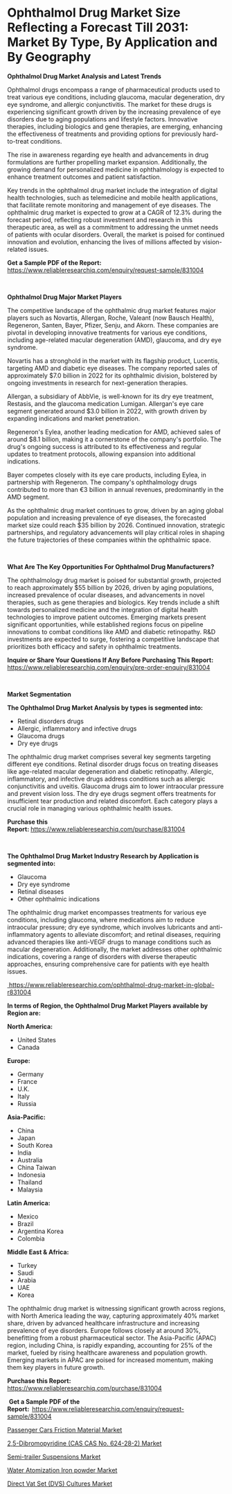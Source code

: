<p><h1>Ophthalmol Drug Market Size Reflecting a Forecast Till 2031: Market By Type, By Application and By Geography</h1></p><p><strong>Ophthalmol Drug Market Analysis and Latest Trends</strong></p>
<p><p>Ophthalmol drugs encompass a range of pharmaceutical products used to treat various eye conditions, including glaucoma, macular degeneration, dry eye syndrome, and allergic conjunctivitis. The market for these drugs is experiencing significant growth driven by the increasing prevalence of eye disorders due to aging populations and lifestyle factors. Innovative therapies, including biologics and gene therapies, are emerging, enhancing the effectiveness of treatments and providing options for previously hard-to-treat conditions. </p><p>The rise in awareness regarding eye health and advancements in drug formulations are further propelling market expansion. Additionally, the growing demand for personalized medicine in ophthalmology is expected to enhance treatment outcomes and patient satisfaction. </p><p>Key trends in the ophthalmol drug market include the integration of digital health technologies, such as telemedicine and mobile health applications, that facilitate remote monitoring and management of eye diseases. The ophthalmic drug market is expected to grow at a CAGR of 12.3% during the forecast period, reflecting robust investment and research in this therapeutic area, as well as a commitment to addressing the unmet needs of patients with ocular disorders. Overall, the market is poised for continued innovation and evolution, enhancing the lives of millions affected by vision-related issues.</p></p>
<p><strong>Get a Sample PDF of the Report:&nbsp;</strong> <a href="https://www.reliableresearchiq.com/enquiry/request-sample/831004?utm_campaign=100&utm_medium=2&utm_source=Github&utm_content=ia&utm_term=13102024&utm_id=ophthalmol-drug">https://www.reliableresearchiq.com/enquiry/request-sample/831004</a></p>
<p>&nbsp;</p>
<p><strong>Ophthalmol Drug Major Market Players</strong></p>
<p><p>The competitive landscape of the ophthalmic drug market features major players such as Novartis, Allergan, Roche, Valeant (now Bausch Health), Regeneron, Santen, Bayer, Pfizer, Senju, and Akorn. These companies are pivotal in developing innovative treatments for various eye conditions, including age-related macular degeneration (AMD), glaucoma, and dry eye syndrome.</p><p>Novartis has a stronghold in the market with its flagship product, Lucentis, targeting AMD and diabetic eye diseases. The company reported sales of approximately $7.0 billion in 2022 for its ophthalmic division, bolstered by ongoing investments in research for next-generation therapies.</p><p>Allergan, a subsidiary of AbbVie, is well-known for its dry eye treatment, Restasis, and the glaucoma medication Lumigan. Allergan's eye care segment generated around $3.0 billion in 2022, with growth driven by expanding indications and market penetration.</p><p>Regeneron's Eylea, another leading medication for AMD, achieved sales of around $8.1 billion, making it a cornerstone of the company's portfolio. The drug's ongoing success is attributed to its effectiveness and regular updates to treatment protocols, allowing expansion into additional indications.</p><p>Bayer competes closely with its eye care products, including Eylea, in partnership with Regeneron. The company's ophthalmology drugs contributed to more than €3 billion in annual revenues, predominantly in the AMD segment.</p><p>As the ophthalmic drug market continues to grow, driven by an aging global population and increasing prevalence of eye diseases, the forecasted market size could reach $35 billion by 2026. Continued innovation, strategic partnerships, and regulatory advancements will play critical roles in shaping the future trajectories of these companies within the ophthalmic space.</p></p>
<p>&nbsp;</p>
<p><strong>What Are The Key Opportunities For Ophthalmol Drug Manufacturers?</strong></p>
<p><p>The ophthalmology drug market is poised for substantial growth, projected to reach approximately $55 billion by 2026, driven by aging populations, increased prevalence of ocular diseases, and advancements in novel therapies, such as gene therapies and biologics. Key trends include a shift towards personalized medicine and the integration of digital health technologies to improve patient outcomes. Emerging markets present significant opportunities, while established regions focus on pipeline innovations to combat conditions like AMD and diabetic retinopathy. R&D investments are expected to surge, fostering a competitive landscape that prioritizes both efficacy and safety in ophthalmic treatments.</p></p>
<p><strong>Inquire or Share Your Questions If Any Before Purchasing This Report:</strong> <a href="https://www.reliableresearchiq.com/enquiry/pre-order-enquiry/831004?utm_campaign=100&utm_medium=2&utm_source=Github&utm_content=ia&utm_term=13102024&utm_id=ophthalmol-drug">https://www.reliableresearchiq.com/enquiry/pre-order-enquiry/831004</a></p>
<p>&nbsp;</p>
<p><strong>Market Segmentation</strong></p>
<p><strong>The Ophthalmol Drug Market Analysis by types is segmented into:</strong></p>
<p><ul><li>Retinal disorders drugs</li><li>Allergic, inflammatory and infective drugs</li><li>Glaucoma drugs</li><li>Dry eye drugs</li></ul></p>
<p><p>The ophthalmic drug market comprises several key segments targeting different eye conditions. Retinal disorder drugs focus on treating diseases like age-related macular degeneration and diabetic retinopathy. Allergic, inflammatory, and infective drugs address conditions such as allergic conjunctivitis and uveitis. Glaucoma drugs aim to lower intraocular pressure and prevent vision loss. The dry eye drugs segment offers treatments for insufficient tear production and related discomfort. Each category plays a crucial role in managing various ophthalmic health issues.</p></p>
<p><strong>Purchase this Report:&nbsp;</strong><a href="https://www.reliableresearchiq.com/purchase/831004?utm_campaign=100&utm_medium=2&utm_source=Github&utm_content=ia&utm_term=13102024&utm_id=ophthalmol-drug">https://www.reliableresearchiq.com/purchase/831004</a></p>
<p>&nbsp;</p>
<p><strong>The Ophthalmol Drug Market Industry Research by Application is segmented into:</strong></p>
<p><ul><li>Glaucoma</li><li>Dry eye syndrome</li><li>Retinal diseases</li><li>Other ophthalmic indications</li></ul></p>
<p><p>The ophthalmic drug market encompasses treatments for various eye conditions, including glaucoma, where medications aim to reduce intraocular pressure; dry eye syndrome, which involves lubricants and anti-inflammatory agents to alleviate discomfort; and retinal diseases, requiring advanced therapies like anti-VEGF drugs to manage conditions such as macular degeneration. Additionally, the market addresses other ophthalmic indications, covering a range of disorders with diverse therapeutic approaches, ensuring comprehensive care for patients with eye health issues.</p></p>
<p><a href="https://www.reliableresearchiq.com/ophthalmol-drug-market-in-global-r831004?utm_campaign=100&utm_medium=2&utm_source=Github&utm_content=ia&utm_term=13102024&utm_id=ophthalmol-drug">&nbsp;https://www.reliableresearchiq.com/ophthalmol-drug-market-in-global-r831004</a></p>
<p><strong>In terms of Region, the Ophthalmol Drug Market Players available by Region are:</strong></p>
<p>
    <p> <strong> North America: </strong>
        <ul>
            <li>United States</li>
            <li>Canada</li>
        </ul>
        </p> 
    <p> <strong> Europe: </strong>
        <ul>
            <li>Germany</li>
            <li>France</li>
            <li>U.K.</li>
            <li>Italy</li>
            <li>Russia</li>
        </ul>
        </p> 
    <p> <strong> Asia-Pacific: </strong>
        <ul>
            <li>China</li>
            <li>Japan</li>
            <li>South Korea</li>
            <li>India</li>
            <li>Australia</li>
            <li>China Taiwan</li>
            <li>Indonesia</li>
            <li>Thailand</li>
            <li>Malaysia</li>
        </ul>
        </p> 
    <p> <strong> Latin America: </strong>
        <ul>
            <li>Mexico</li>
            <li>Brazil</li>
            <li>Argentina Korea</li>
            <li>Colombia</li>
        </ul>
        </p> 
    <p> <strong> Middle East & Africa: </strong>
        <ul>
            <li>Turkey</li>
            <li>Saudi</li>
            <li>Arabia</li>
            <li>UAE</li>
            <li>Korea</li>
        </ul>
    </p>
    </p>
<p><p>The ophthalmic drug market is witnessing significant growth across regions, with North America leading the way, capturing approximately 40% market share, driven by advanced healthcare infrastructure and increasing prevalence of eye disorders. Europe follows closely at around 30%, benefitting from a robust pharmaceutical sector. The Asia-Pacific (APAC) region, including China, is rapidly expanding, accounting for 25% of the market, fueled by rising healthcare awareness and population growth. Emerging markets in APAC are poised for increased momentum, making them key players in future growth.</p></p>
<p><strong>Purchase this Report: </strong><a href="https://www.reliableresearchiq.com/purchase/831004?utm_campaign=100&utm_medium=2&utm_source=Github&utm_content=ia&utm_term=13102024&utm_id=ophthalmol-drug">https://www.reliableresearchiq.com/purchase/831004</a></p>
<p>&nbsp;<strong>Get a Sample PDF of the Report:&nbsp;&nbsp;</strong><a href="https://www.reliableresearchiq.com/enquiry/request-sample/831004?utm_campaign=100&utm_medium=2&utm_source=Github&utm_content=ia&utm_term=13102024&utm_id=ophthalmol-drug">https://www.reliableresearchiq.com/enquiry/request-sample/831004</a></p>
<p><strong></strong></p>
<p><p><a href="https://www.linkedin.com/pulse/passenger-cars-friction-material-market-global-insights-7xq2f?utm_campaign=100&utm_medium=2&utm_source=Github&utm_content=ia&utm_term=13102024&utm_id=ophthalmol-drug">Passenger Cars Friction Material Market</a></p><p><a href="https://github.com/WayneGriffin411/Market-Research-Report-List-1/blob/main/25-dibromopyridine-cas-cas-no-624-28-2-market.md?utm_campaign=100&utm_medium=2&utm_source=Github&utm_content=ia&utm_term=13102024&utm_id=ophthalmol-drug">2,5-Dibromopyridine (CAS CAS No. 624-28-2) Market</a></p><p><a href="https://www.linkedin.com/pulse/semi-trailer-suspensions-industry-sector-market-dynamics-v8raf?utm_campaign=100&utm_medium=2&utm_source=Github&utm_content=ia&utm_term=13102024&utm_id=ophthalmol-drug">Semi-trailer Suspensions Market</a></p><p><a href="https://github.com/maximinauago/Market-Research-Report-List-1/blob/main/water-atomization-iron-powder-market.md?utm_campaign=100&utm_medium=2&utm_source=Github&utm_content=ia&utm_term=13102024&utm_id=ophthalmol-drug">Water Atomization Iron powder Market</a></p><p><a href="https://www.linkedin.com/pulse/global-direct-vat-set-dvs-cultures-market-focus-product-type-frozen-zm9ve?utm_campaign=100&utm_medium=2&utm_source=Github&utm_content=ia&utm_term=13102024&utm_id=ophthalmol-drug">Direct Vat Set (DVS) Cultures Market</a></p></p>
